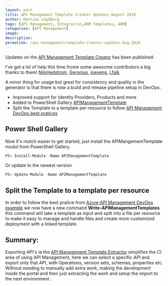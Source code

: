 ```yaml
---
layout: post
title: API Management Template Creator Updates August 2018 
author: Mattias Lögdberg
tags: [API Management, Integration,ARM Templates, ARM]
categories: [API Management]
image: 
description: 
permalink: /api-management/template-creator-updates-Aug-2018
---
```


Updates on the [API Management Template Creator](https://github.com/MLogdberg/APIManagementARMTemplateCreator) has been published:

I've got a lot of help this time frome some awesome contributors a big thanks to them! [NilsHedstrom](https://github.com/nilshedstrom), [Geronius](https://github.com/Geronius), [joeyeng](https://github.com/joeyeng), [Lfalk](https://github.com/lfalck).

A minor thing for usage but great for consistency and quality in the generator is that there is now a build and release pipeline setup in DevOps. 

* Improved support for Identity Providers, Products and more
* Added to PowerShell Gallery [APIManagementTemplate](https://www.powershellgallery.com/packages/APIManagementTemplate/)
* Split the Template to a template per resource to follow [API Management DevOps best pratices](https://github.com/Azure/azure-api-management-devops-example)

## Power Shell Gallery
Now it's mutch easier to get started, just install the APIMangementTemplate modul from PowerShell Gallery.

```powershell
PS> Install-Module -Name APIManagementTemplate
```

Or update to the newest version
```powershell
PS> Update-Module -Name APIManagementTemplate
```

## Split the Template to a template per resource
In order to follow the best pratice from [Azure API Management DevOps example](https://github.com/Azure/azure-api-management-devops-example) we now have a new command **Write-APIManagementTemplates** this command will take a template as input and split into a file per resource to make it easy to manage and handle files and create more customized deployment with a linked template.


## Summary:
Exporting API's ia the [API Management Template Extractor](https://github.com/MLogdberg/APIManagementARMTemplateCreator) simplifies the CI area of using API Management, here we can select a specific API and export only that API, with Operations, version sets, schemas, properties etc. Without needing to manually add extra work, making the development inside the portal and then just extracting the work and setup the import to the next environment .
